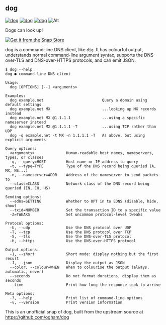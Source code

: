 ## dog

[![dog](https://github.com/popey/dog-snap/actions/workflows/test-snap-can-build.yml/badge.svg)](https://github.com/popey/dog-snap/actions)
[![dog](https://snapcraft.io/dog/badge.svg)](https://snapcraft.io/dog)
[![dog](https://snapcraft.io/dog/trending.svg?name=0)](https://snapcraft.io/dog)
![Alt](https://repobeats.axiom.co/api/embed/92f27f15c3132a8d753c554c0ff8cfc28df67b46.svg "Repobeats analytics image")

Dogs can look up!

[![Get it from the Snap Store](https://snapcraft.io/static/images/badges/en/snap-store-black.svg)](https://snapcraft.io/dog)

dog is a command-line DNS client, like `dig`. It has colourful output, understands normal command-line argument syntax, supports the DNS-over-TLS and DNS-over-HTTPS protocols, and can emit JSON.

```text
$ dog --help
dog ● command-line DNS client

Usage:
  dog [OPTIONS] [--] <arguments>

Examples:
  dog example.net                          Query a domain using default settings
  dog example.net MX                       ...looking up MX records instead
  dog example.net MX @1.1.1.1              ...using a specific nameserver instead
  dog example.net MX @1.1.1.1 -T           ...using TCP rather than UDP
  dog -q example.net -t MX -n 1.1.1.1 -T   As above, but using explicit arguments

Query options:
  <arguments>              Human-readable host names, nameservers, types, or classes
  -q, --query=HOST         Host name or IP address to query
  -t, --type=TYPE          Type of the DNS record being queried (A, MX, NS...)
  -n, --nameserver=ADDR    Address of the nameserver to send packets to
  --class=CLASS            Network class of the DNS record being queried (IN, CH, HS)

Sending options:
  --edns=SETTING           Whether to OPT in to EDNS (disable, hide, show)
  --txid=NUMBER            Set the transaction ID to a specific value
  -Z=TWEAKS                Set uncommon protocol-level tweaks

Protocol options:
  -U, --udp                Use the DNS protocol over UDP
  -T, --tcp                Use the DNS protocol over TCP
  -S, --tls                Use the DNS-over-TLS protocol
  -H, --https              Use the DNS-over-HTTPS protocol

Output options:
  -1, --short              Short mode: display nothing but the first result
  -J, --json               Display the output as JSON
  --color, --colour=WHEN   When to colourise the output (always, automatic, never)
  --seconds                Do not format durations, display them as seconds
  --time                   Print how long the response took to arrive

Meta options:
  -?, --help               Print list of command-line options
  -v, --version            Print version information

```


This is an unofficial snap of dog, built from the upstream source at https://github.com/ogham/dog
